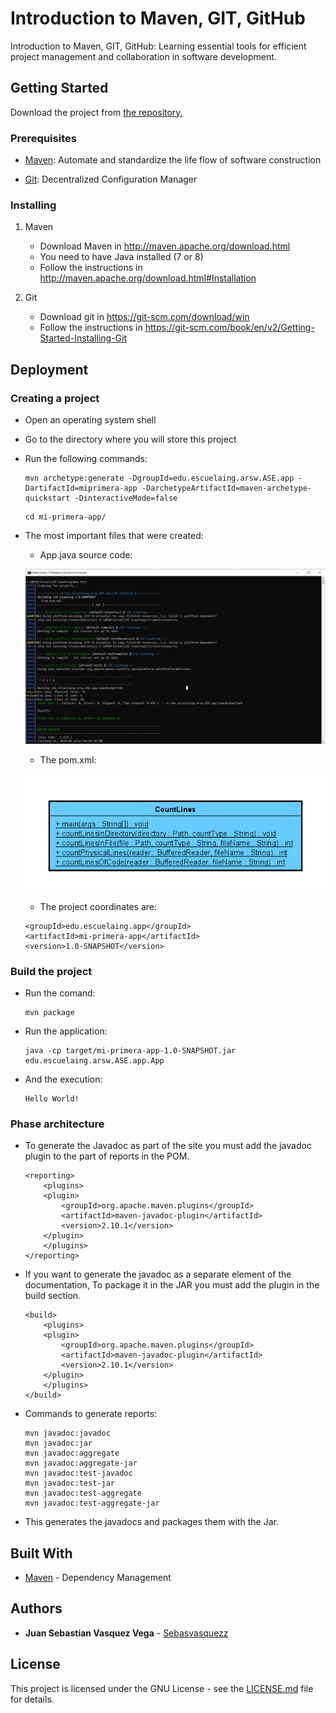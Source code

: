 # Introduction to Maven, GIT, GitHub

Introduction to Maven, GIT, GitHub: Learning essential tools for efficient project management and collaboration in software development.

## Getting Started
Download the project from 
[the repository.](https://github.com/Sebasvasquezz/Lab1-Intro-Maven-Git-GitHub)

### Prerequisites

* [Maven](https://maven.apache.org/): Automate and standardize the life flow of software construction

* [Git](https://www.git-scm.com/): Decentralized Configuration Manager

### Installing
1. Maven
    * Download Maven in http://maven.apache.org/download.html
    * You need to have Java installed (7 or 8)
    * Follow the instructions in http://maven.apache.org/download.html#Installation

2. Git
    * Download git in https://git-scm.com/download/win
    * Follow the instructions in https://git-scm.com/book/en/v2/Getting-Started-Installing-Git

## Deployment

### Creating a project
* Open an operating system shell
* Go to the directory where you will store this project
* Run the following commands:

    ```
    mvn archetype:generate -DgroupId=edu.escuelaing.arsw.ASE.app -DartifactId=miprimera-app -DarchetypeArtifactId=maven-archetype-quickstart -DinteractiveMode=false
    ```
    ```
    cd mi-primera-app/
    ```
* The most important files that were created:
    * App.java source code:

    ![App.java code](image.png)

    * The pom.xml:

    ![pom.xml](image-1.png)

    * The project coordinates are:
    ```
    <groupId>edu.escuelaing.app</groupId>
    <artifactId>mi-primera-app</artifactId>
    <version>1.0-SNAPSHOT</version>
    ```
### Build the project
* Run the comand:
    ```
    mvn package
    ```
* Run the application:
    ```
    java -cp target/mi-primera-app-1.0-SNAPSHOT.jar
    edu.escuelaing.arsw.ASE.app.App
    ```
* And the execution:
    ```
    Hello World!
    ```
### Phase architecture
* To generate the Javadoc as part of the site you must add the javadoc plugin to the
part of reports in the POM.
    ```
    <reporting>
        <plugins>
        <plugin>
            <groupId>org.apache.maven.plugins</groupId>
            <artifactId>maven-javadoc-plugin</artifactId>
            <version>2.10.1</version>
        </plugin>
        </plugins>
    </reporting>
    ```
* If you want to generate the javadoc as a separate element of the documentation,
To package it in the JAR you must add the plugin in the build section.
    ```
    <build>
        <plugins>
        <plugin>
            <groupId>org.apache.maven.plugins</groupId>
            <artifactId>maven-javadoc-plugin</artifactId>
            <version>2.10.1</version>
        </plugin>
        </plugins>
    </build>
    ```
* Commands to generate reports:
    ```
    mvn javadoc:javadoc
    mvn javadoc:jar
    mvn javadoc:aggregate
    mvn javadoc:aggregate-jar
    mvn javadoc:test-javadoc
    mvn javadoc:test-jar
    mvn javadoc:test-aggregate
    mvn javadoc:test-aggregate-jar
    ```
* This generates the javadocs and packages them with the Jar.
## Built With

* [Maven](https://maven.apache.org/) - Dependency Management

## Authors

* **Juan Sebastian Vasquez Vega**  - [Sebasvasquezz](https://github.com/Sebasvasquezz)

## License

This project is licensed under the GNU License - see the [LICENSE.md](LICENSE.md) file for details.

